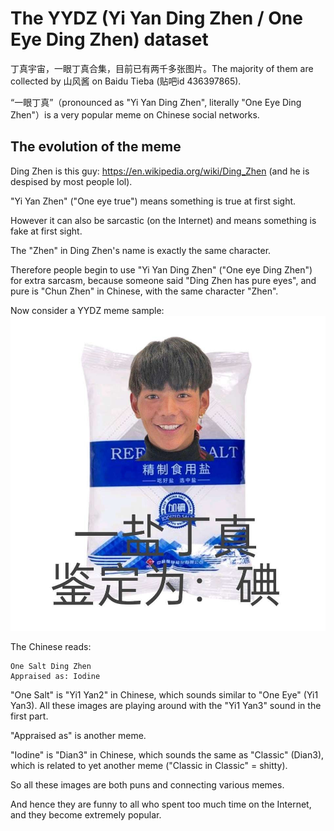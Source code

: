 # The YYDZ (Yi Yan Ding Zhen / One Eye Ding Zhen) dataset

丁真宇宙，一眼丁真合集，目前已有两千多张图片。The majority of them are collected by 山风酱 on Baidu Tieba (贴吧id 436397865).

“一眼丁真”（pronounced as "Yi Yan Ding Zhen", literally "One Eye Ding Zhen"）is a very popular meme on Chinese social networks.

## The evolution of the meme

Ding Zhen is this guy: https://en.wikipedia.org/wiki/Ding_Zhen (and he is despised by most people lol).

"Yi Yan Zhen" ("One eye true") means something is true at first sight.

However it can also be sarcastic (on the Internet) and means something is fake at first sight.

The "Zhen" in Ding Zhen's name is exactly the same character.

Therefore people begin to use "Yi Yan Ding Zhen" ("One eye Ding Zhen") for extra sarcasm, because someone said "Ding Zhen has pure eyes", and pure is "Chun Zhen" in Chinese, with the same character "Zhen".

Now consider a YYDZ meme sample:
![YYDZ_sample.jpg](YYDZ_sample.jpg)

The Chinese reads:
```
One Salt Ding Zhen
Appraised as: Iodine
```

"One Salt" is "Yi1 Yan2" in Chinese, which sounds similar to "One Eye" (Yi1 Yan3). All these images are playing around with the "Yi1 Yan3" sound in the first part.

"Appraised as" is another meme.

"Iodine" is "Dian3" in Chinese, which sounds the same as "Classic" (Dian3), which is related to yet another meme ("Classic in Classic" = shitty).

So all these images are both puns and connecting various memes.

And hence they are funny to all who spent too much time on the Internet, and they become extremely popular.
